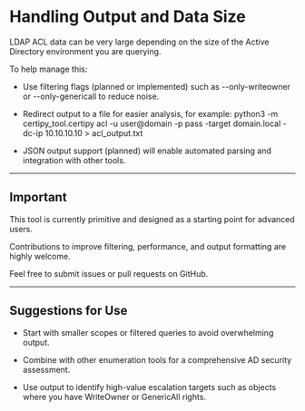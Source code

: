 # Handling Output and Data Size

LDAP ACL data can be very large depending on the size of the Active Directory environment you are querying.

To help manage this:

- Use filtering flags (planned or implemented) such as --only-writeowner or --only-genericall to reduce noise.

- Redirect output to a file for easier analysis, for example:
  python3 -m certipy_tool.certipy acl -u user@domain -p pass -target domain.local -dc-ip 10.10.10.10 > acl_output.txt

- JSON output support (planned) will enable automated parsing and integration with other tools.

---

## Important

This tool is currently primitive and designed as a starting point for advanced users.

Contributions to improve filtering, performance, and output formatting are highly welcome.

Feel free to submit issues or pull requests on GitHub.

---

## Suggestions for Use

- Start with smaller scopes or filtered queries to avoid overwhelming output.

- Combine with other enumeration tools for a comprehensive AD security assessment.

- Use output to identify high-value escalation targets such as objects where you have WriteOwner or GenericAll rights.

